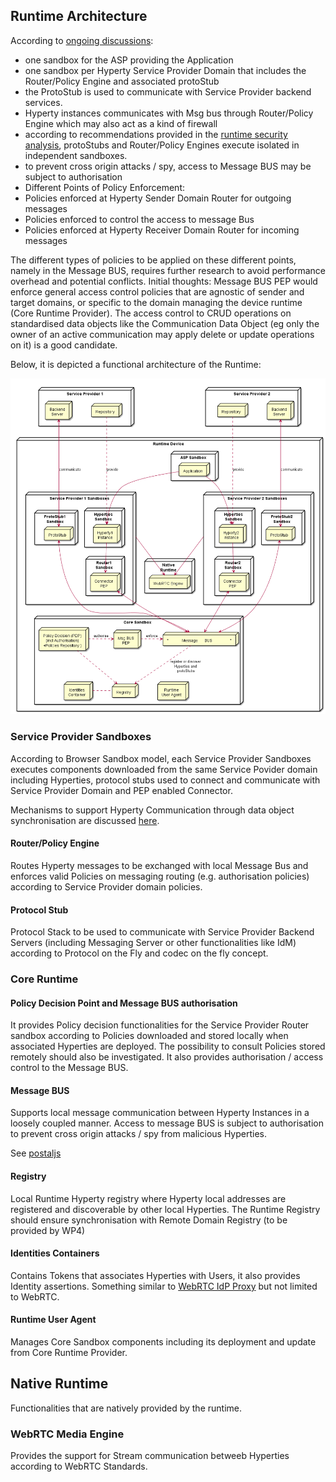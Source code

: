 ## Runtime Architecture

According to [ongoing discussions](https://github.com/reTHINK-project/core-framework/issues/41):
* one sandbox for the ASP providing the Application
* one sandbox per Hyperty Service Provider Domain that includes the Router/Policy Engine and associated protoStub
* the ProtoStub is used to communicate with Service Provider backend services.
* Hyperty instances communicates with Msg bus through Router/Policy Engine which may also act as a kind of firewall
* according to recommendations provided in the [runtime security analysis](securityanalysis.md), protoStubs and Router/Policy Engines execute isolated in independent sandboxes.
* to prevent cross origin attacks / spy, access to Message BUS may be subject to authorisation
* Different Points of Policy Enforcement:
 * Policies enforced at Hyperty Sender Domain Router for outgoing messages
 * Policies enforced to control the access to message Bus
 * Policies enforced at Hyperty Receiver Domain Router for incoming messages

 The different types of policies to be applied on these different points, namely in the Message BUS, requires further research to avoid performance overhead and potential conflicts. Initial thoughts:
 Message BUS PEP would enforce general access control policies that are agnostic of sender and target domains, or specific to the domain managing the device runtime (Core Runtime Provider). The access control to CRUD operations on standardised data objects like the Communication Data Object (eg only the owner of an active communication may apply delete or update operations on it) is a good candidate.

Below, it is depicted a functional architecture of the Runtime:

<!--
@startuml "Runtime_Architecture_new.png"


node "Service Provider 1" as SP1 {
	node Repository as Repo1
	node "Backend\nServer" as Msg1

	Repo1 -[hidden]left- Msg1
}


node "Service Provider 2" as SP2 {
	node Repository as Repo2
	node "Backend\nServer" as Msg2

	Repo2 -[hidden]right- Msg2
}

node "Runtime Device" as rt {

 node "ASP Sandbox" as ASPSand {
	 node "Application" as App 
	}

 SP1 -[hidden]down- App
 SP2 -[hidden]right- App

 node "Service Provider 1 Sandboxes" as SP1Sand {

 node "Hyperties\nSandbox" as H1Sand {
	 node "Hyperty1\nInstance" as H1
	 }

 node "ProtoStub1\nSandbox" as Proto1Sand {

	 node "ProtoStub" as Proto1
 }

 node "Router1\nSandbox" as PEP1Sand {
	 node "Connector\nPEP" as PEP1
 }

  H1 -down-> PEP1


 }

node "Service Provider 2 Sandboxes" as SP2Sand {

 node "Hyperties\nSandbox" as H2Sand {
	 node "Hyperty2\nInstance" as H2
	 }

 node "Router2\nSandbox" as PEP2Sand {
	 node "Connector\nPEP" as PEP2
	 }

 node "ProtoStub2\nSandbox" as Proto2Sand {

  node "ProtoStub" as Proto2
  }


  H2 -down-> PEP2

 }

 App -down-> H1

 App -down-> H2


Repo1 ..down-> H1: provide

Repo2 ..down-> H2: provide

Msg1 <-down-> Proto1 : communicate

Msg2 <-down-> Proto2 : communicate

node "Core Sandbox" as core {

 node "*            Message      BUS                *" as Bus 

 node "Msg BUS\nPEP" as BusPEP

 node "Registry" as Reg

 node "Identities\nContainer" as ID

 node "Policy Decision (PDP)\n(incl Authorisation)\n+Policies Repository )" as PDP

 node "Runtime\nUser Agent" as RunUA

 RunUA -[hidden]left- Reg
 }


node "Native\nRuntime" as native {
node "WebRTC Engine" as WRTC
	
}

 Bus <-up-> Proto1

 Bus <-up-> Proto2

 BusPEP ..right-> Bus : enforce

 PDP ..right-> BusPEP : authorise

 PDP .down-> Reg

 PEP1 <-down-> Bus

 PEP2 <-down-> Bus

 Reg .left. ID

 Reg <-up. Bus: register or discover\nHyperties and\n protoStubs

 WRTC <-up- SP1Sand

 WRTC <-up- SP2Sand
 	}

@enduml
-->

![Runtime Architecture](Runtime_Architecture_new.png)

### Service Provider Sandboxes

According to Browser Sandbox model, each Service Provider Sandboxes executes components downloaded from the same Service Povider domain including Hyperties, protocol stubs used to connect and communicate with Service Provider Domain and PEP enabled Connector. 

Mechanisms to support Hyperty Communication through data object synchronisation are discussed [here](data-synch-model.md).

#### Router/Policy Engine

Routes Hyperty messages to be exchanged with local Message Bus and enforces valid Policies on messaging routing (e.g. authorisation policies) according to Service Provider domain policies. 

#### Protocol Stub

Protocol Stack to be used to communicate with Service Provider Backend Servers (including Messaging Server or other functionalities like IdM) according to Protocol on the Fly and codec on the fly concept.

### Core Runtime

#### Policy Decision Point and Message BUS authorisation

It provides Policy decision functionalities for the Service Provider Router sandbox according to Policies downloaded and stored locally when associated Hyperties are deployed. The possibility to consult Policies stored remotely should also be investigated. It also provides authorisation / access control to the Message BUS.

#### Message BUS

Supports local message communication between Hyperty Instances in a loosely coupled manner. Access to message BUS is subject to authorisation to prevent cross origin attacks / spy from malicious Hyperties.

See [postaljs](https://github.com/postaljs/postal.js)

#### Registry

Local Runtime Hyperty registry where Hyperty local addresses are registered and discoverable by other local Hyperties. The Runtime Registry should ensure synchronisation with Remote Domain Registry (to be provided by WP4)

#### Identities Containers

Contains Tokens that associates Hyperties with Users, it also provides Identity assertions. Something similar to [WebRTC IdP Proxy](http://w3c.github.io/webrtc-pc/#identity) but not limited to WebRTC.

#### Runtime User Agent

Manages Core Sandbox components including its deployment and update from Core Runtime Provider.

## Native Runtime

Functionalities that are natively provided by the runtime.

### WebRTC Media Engine

Provides the support for Stream communication betweeb Hyperties according to WebRTC Standards.


